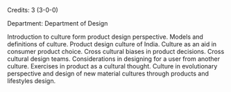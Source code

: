 Credits: 3 (3-0-0)

Department: Department of Design

Introduction to culture form product design perspective. Models and definitions of culture. Product design culture of India. Culture as an aid in consumer product choice. Cross cultural biases in product decisions. Cross cultural design teams. Considerations in designing for a user from another culture. Exercises in product as a cultural thought. Culture in evolutionary perspective and design of new material cultures through products and lifestyles design.